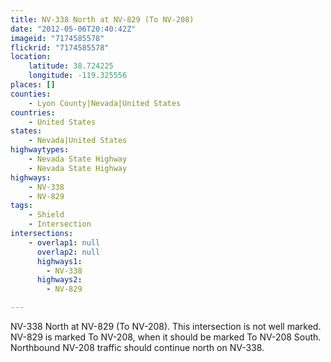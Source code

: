 ```yaml
---
title: NV-338 North at NV-829 (To NV-208)
date: "2012-05-06T20:40:42Z"
imageid: "7174585578"
flickrid: "7174585578"
location:
    latitude: 38.724225
    longitude: -119.325556
places: []
counties:
    - Lyon County|Nevada|United States
countries:
    - United States
states:
    - Nevada|United States
highwaytypes:
    - Nevada State Highway
    - Nevada State Highway
highways:
    - NV-338
    - NV-829
tags:
    - Shield
    - Intersection
intersections:
    - overlap1: null
      overlap2: null
      highways1:
        - NV-338
      highways2:
        - NV-829

---
```

NV-338 North at NV-829 (To NV-208). This intersection is not well marked.  NV-829 is marked To NV-208, when it should be marked To NV-208 South.  Northbound NV-208 traffic should continue north on NV-338.